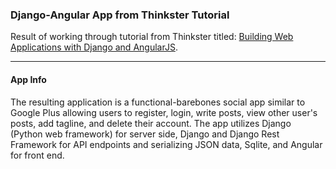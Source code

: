 <h3>Django-Angular App from Thinkster Tutorial</h3>
<p>Result of working through tutorial from Thinkster titled: <a href="https://thinkster.io/django-angularjs-tutorial/">
Building Web Applications with Django and AngularJS</a>. 
<hr>
<h4>App Info</h4>
<p>The resulting application is a functional-barebones social app similar to Google Plus allowing users to register, login, write posts, view other user's posts, add tagline, and delete their account. The app utilizes Django (Python web framework) for server side, Django and Django Rest Framework 
for API endpoints and serializing JSON data, Sqlite, and Angular for front end.</p>




